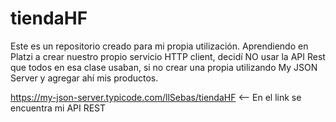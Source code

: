 # tiendaHF
Este es un repositorio creado para mi propia utilización. Aprendiendo en Platzi a crear nuestro propio servicio HTTP client, decidí NO usar la API Rest que todos en esa clase usaban, si no crear una propia utilizando My JSON Server y agregar ahí mis productos.

https://my-json-server.typicode.com/llSebas/tiendaHF
<-- En el link se encuentra mi API REST
